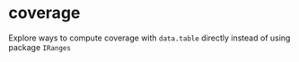 # coverage
Explore ways to compute coverage with `data.table` directly instead of using package `IRanges`
